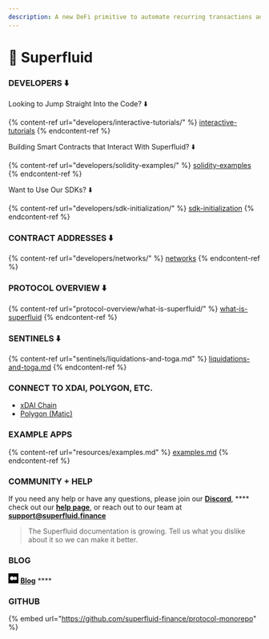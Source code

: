 ```yaml
---
description: A new DeFi primitive to automate recurring transactions and monetize Web3
---
```


# 🌊 Superfluid

### DEVELOPERS ⬇️

Looking to Jump Straight Into the Code? ⬇️

{% content-ref url="developers/interactive-tutorials/" %}
[interactive-tutorials](developers/interactive-tutorials/)
{% endcontent-ref %}

Building Smart Contracts that Interact With Superfluid? ⬇️

{% content-ref url="developers/solidity-examples/" %}
[solidity-examples](developers/solidity-examples/)
{% endcontent-ref %}

Want to Use Our SDKs? ⬇️

{% content-ref url="developers/sdk-initialization/" %}
[sdk-initialization](developers/sdk-initialization/)
{% endcontent-ref %}

### CONTRACT ADDRESSES ⬇️

{% content-ref url="developers/networks/" %}
[networks](developers/networks/)
{% endcontent-ref %}

### PROTOCOL OVERVIEW ⬇️

{% content-ref url="protocol-overview/what-is-superfluid/" %}
[what-is-superfluid](protocol-overview/what-is-superfluid/)
{% endcontent-ref %}

### SENTINELS ⬇️

{% content-ref url="sentinels/liquidations-and-toga.md" %}
[liquidations-and-toga.md](sentinels/liquidations-and-toga.md)
{% endcontent-ref %}

### CONNECT TO XDAI, POLYGON, ETC.

* [xDAI Chain](developers/networks/networks/xdai-chain.md)
* [Polygon (Matic)](developers/networks/networks/polygon-network-matic.md)

### EXAMPLE APPS

{% content-ref url="resources/examples.md" %}
[examples.md](resources/examples.md)
{% endcontent-ref %}

### COMMUNITY + HELP

If you need any help or have any questions, please join our [**Discord**](http://discord.superfluid.finance/), **** check out our [**help page**](http://help.superfluid.finance/), or reach out to our team at **support@superfluid.finance**

> The Superfluid documentation is growing. Tell us what you dislike about it so we can make it better.

### **BLOG**

![](<.gitbook/assets/medium (1).png>) [**Blog**](https://medium.com/superfluid-blog)   ****  &#x20;

### **GITHUB**

{% embed url="https://github.com/superfluid-finance/protocol-monorepo" %}
